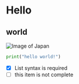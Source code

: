 # Hello
## world
![Image of Japan](https://www.freeworldmaps.net/asia/japan/japan-map-physical.jpg)


```Python
print("hello world!")
```

- [x] List syntax is required
- [ ] this item is not complete
